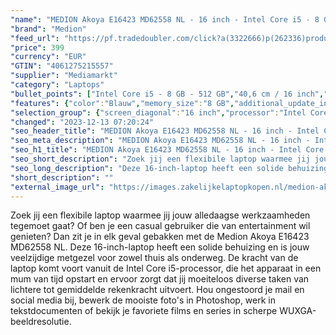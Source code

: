 ```yaml
---
"name": "MEDION Akoya E16423 MD62558 NL - 16 inch - Intel Core i5 - 8 GB - 512 GB"
"brand": "Medion"
"feed_url": "https://pf.tradedoubler.com/click?a(3322666)p(262336)product(50617-1770559)ttid(3)url(https%3A%2F%2Fwww.mediamarkt.nl%2Fnl%2Fproduct%2F_medion-akoya-e16423-md62558-nl-16-inch-intel-core-i5-8-gb-512-gb-1770559.html%3Futm_source%3Dtradedoubler%26utm_medium%3Daff-comparison%26utm_term%3D1770559)"
"price": 399
"currency": "EUR"
"GTIN": "4061275215557"
"supplier": "Mediamarkt"
"category": "Laptops"
"bullet_points": ["Intel Core i5 - 8 GB - 512 GB","40,6 cm / 16 inch","WUXGA - 40,6 cm / 16 inch","SSD , 512 GB , M.2 via SATA","1x microSD card reader, 1x USB 3.2 Gen 1 Type-C with DisplayPort™ output und Charging, 2x USB 3.2 Gen 1 Type-A, 1x HDMI-out, 1x Audio Combo, 1x DC-In","Lithium polymer","36.7 cm x 1.95 cm x 24.4 cm /"]
"features": {"color":"Blauw","memory_size":"8 GB","additional_update_information":"Voor zover op de afbeeldingen apps worden getoond, geldt dat MediaMarkt niet kan garanderen dat de apps tijdens de volledige levensduur van het product goed zullen blijven functioneren. Dit hangt af van het beleid van de fabrikant.","image_ratio":"16:10","wlan_standards":"WiFi 5 (802.11AC)","previous_price":"499.00","min_duration_supported_software_updates":"2 jaar","bluetooth":"Ja","screen_diagonal_cm":"40,6 cm","manufacturer_guarantee":"2 jaar","panel_type":"IPS (In-Plane Switching)","touchscreen":"Nee","brightness":"400 cd/m²","ram_configuration":"Onboard","short_description":"AKOYA E16423 MD62558 NL","connections":"1x microSD card reader, 1x USB 3.2 Gen 1 Type-C with DisplayPort™ output und Charging, 2x USB 3.2 Gen 1 Type-A, 1x HDMI-out, 1x Audio Combo, 1x DC-In","memory_speeds":"4266 MHz","processor_speed_with_turbo":"4.5 GHz","product_width":"36,7 cm","processor_clock_rate":"2.5 GHz","product_height":"1,95 cm","product_manufacturer":"MEDION","configuration":"Intel Core i5 - 8 GB - 512 GB","product_depth":"24,4 cm","integrated_mike":"Ja","speakers":"Ja","convertibility":"Vast scherm","battery_capacity":"51,3 Wh","model_year":"2023","depth":"24,4 cm","shipping_costs":"0.00","screen_type":"Mat scherm","product_introduction_date":"2023-08-01","hard_disk_1":"SSD , 512 GB , M.2 via SATA","processor":"Intel Core i5-1155G7","processor_brand":"Intel®","delivery_time":"1","bluetooth_version":"5.0","ram_type":"LPDDR4X","dimensions_weight":"36.7 cm x 1.95 cm x 24.4 cm /","height":"1,95 cm","battery_type":"Lithium polymer","product_type":"Laptop","capacity_of_1_hard_disk":"512 GB","type_of_1_hard_disk":"SSD","number_of_processor_cores":"4","front_camera":"Ja","old_price":"499.00","integrated_webcam":"Ja","processor_model":"Core™ i5","update_policy":"Onbekend","total_storage_space_in_gb":"512 GB","wlan":"Ja","weight":"1,7 kg","scope_of_delivery":"MEDION® Notebook, Integrated 3 cell Li-Polymer-battery with 51.3 Wh, External AC adapter","image_quality":"WUXGA","screen_diagonal_cm_inch":"40,6 cm / 16 inch","screen_diagonal_inches":"16 inch","card_reader":"Ja","manufacturer_supported_software_updates":"Ja","resolution":"1920 x 1200","manufacturer_part_number":"30035778","total_storage_space":"512 GB"}
"selection_group": {"screen_diagonal":"16 inch","processor":"Intel Core i5","changed_price_past_3_days":false,"product_family":"Akoya"}
"changed": "2023-12-13 07:20:24"
"seo_header_title": "MEDION Akoya E16423 MD62558 NL - 16 inch - Intel Core i5 - 8 GB - 512 GB"
"seo_meta_description": "MEDION Akoya E16423 MD62558 NL - 16 inch - Intel Core i5 - 8 GB - 512 GB"
"seo_h1_title": "MEDION Akoya E16423 MD62558 NL - 16 inch - Intel Core i5 - 8 GB - 512 GB"
"seo_short_description": "Zoek jij een flexibile laptop waarmee jij jouw alledaagse werkzaamheden tegemoet gaat? Of ben je een casual gebruiker die van entertainment wil genieten? Dan zit je in elk geval gebakken met de Medion Akoya E16423 MD62558 NL."
"seo_long_description": "Deze 16-inch-laptop heeft een solide behuizing en is jouw veelzijdige metgezel voor zowel thuis als onderweg. De kracht van de laptop komt voort vanuit de Intel Core i5-processor, die het apparaat in een mum van tijd opstart en ervoor zorgt dat jij moeiteloos diverse taken van lichtere tot gemiddelde rekenkracht uitvoert. Hou ongestoord je mail en social media bij, bewerk de mooiste foto's in Photoshop, werk in tekstdocumenten of bekijk je favoriete films en series in scherpe WUXGA-beeldresolutie."
"short_description": ""
"external_image_url": "https://images.zakelijkelaptopkopen.nl/medion-akoya-e16423-md62558-nl-16-inch-intel-core-i5-8-gb-512-gb-1770559.webp"
---
```


Zoek jij een flexibile laptop waarmee jij jouw alledaagse werkzaamheden tegemoet gaat? Of ben je een casual gebruiker die van entertainment wil genieten? Dan zit je in elk geval gebakken met de Medion Akoya E16423 MD62558 NL. Deze 16-inch-laptop heeft een solide behuizing en is jouw veelzijdige metgezel voor zowel thuis als onderweg. De kracht van de laptop komt voort vanuit de Intel Core i5-processor, die het apparaat in een mum van tijd opstart en ervoor zorgt dat jij moeiteloos diverse taken van lichtere tot gemiddelde rekenkracht uitvoert. Hou ongestoord je mail en social media bij, bewerk de mooiste foto's in Photoshop, werk in tekstdocumenten of bekijk je favoriete films en series in scherpe WUXGA-beeldresolutie.